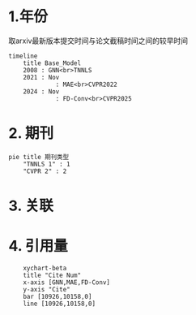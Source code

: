 # 1.年份

取arxiv最新版本提交时间与论文截稿时间之间的较早时间

```mermaid
timeline
    title Base_Model
    2008 : GNN<br>TNNLS
    2021 : Nov
    		 : MAE<br>CVPR2022
    2024 : Nov
    		 : FD-Conv<br>CVPR2025
```





# 2. 期刊

```mermaid
pie title 期刊类型
    "TNNLS 1" : 1
    "CVPR 2" : 2
```

# 3. 关联

# 4. 引用量

```mermaid
    xychart-beta
    title "Cite Num"
    x-axis [GNN,MAE,FD-Conv]
    y-axis "Cite" 
    bar [10926,10158,0]
    line [10926,10158,0]
```



